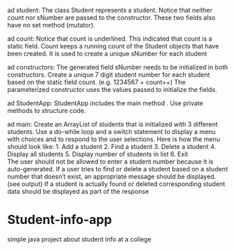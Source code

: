 ad student: 
The class Student represents a student.  Notice that neither count nor sNumber are passed to the constructor. These two fields also have no set method (mutator). 

ad count: Notice that count is underlined. This indicated that count is a static field. Count keeps a running count of the Student objects that have been created.  It is used to create a unique sNumber for each student  

ad constructors: The generated field sNumber needs to be initialized in both constructors. Create a unique 7 digit student number for each student based on the static field count. (e.g. 1234567 + count++) The parameterized constructor uses the values passed to initialize the fields. 

ad StudentApp:
StudentApp includes the main method .  Use private methods to structure code.  

ad main:
Create an ArrayList of students  that is initialized with 3 different students. Use a do-while loop and a switch statement to display a menu with choices and to respond to the user selections. Here is how the menu should look like: 1. Add a student     2. Find a student    3. Delete a student    4. Display all students 5. Display number of students in list 6. Exit   
The user should not be allowed to enter a student number because it is auto-generated. If a user tries to find or delete a student based on a student number that doesn’t exist, an appropriate message should be displayed. (see output) If a student is actually found or deleted corresponding student data should be displayed as part of the response



# Student-info-app
simple java project about student info at a college 
